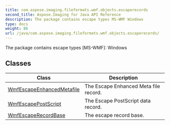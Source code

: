 ```yaml
---
title: com.aspose.imaging.fileformats.wmf.objects.escaperecords
second_title: Aspose.Imaging for Java API Reference
description: The package contains escape types MS-WMF Windows
type: docs
weight: 86
url: /java/com.aspose.imaging.fileformats.wmf.objects.escaperecords/
---
```


The package contains escape types [MS-WMF]: Windows


## Classes

| Class | Description |
| --- | --- |
| [WmfEscapeEnhancedMetafile](../com.aspose.imaging.fileformats.wmf.objects.escaperecords/wmfescapeenhancedmetafile) | The Escape Enhanced Meta file record. |
| [WmfEscapePostScript](../com.aspose.imaging.fileformats.wmf.objects.escaperecords/wmfescapepostscript) | The Escape PostScript data record. |
| [WmfEscapeRecordBase](../com.aspose.imaging.fileformats.wmf.objects.escaperecords/wmfescaperecordbase) | The escape record base. |
